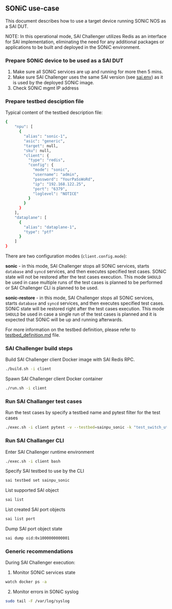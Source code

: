 ## SONiC use-case

This document describes how to use a target device running SONiC NOS as a SAI DUT.

NOTE: In this operational mode, SAI Challenger utilizes Redis as an interface for SAI implementation, eliminating the need for any additional packages or applications to be built and deployed in the SONiC environment.

### Prepare SONiC device to be used as a SAI DUT

1. Make sure all SONiC services are up and running for more then 5 mins.
2. Make sure SAI Challenger uses the same SAI version (see [sai.env](../sai.env)) as it is used by the deployed SONiC image.
3. Check SONiC mgmt IP address

### Prepare testbed desciption file

Typical content of the testbed description file:
```sh
{
    "npu": [
      {
        "alias": "sonic-1",
        "asic": "generic",
        "target": null,
        "sku": null,
        "client": {
          "type": "redis",
          "config": {
            "mode": "sonic",
            "username": "admin",
            "password": "YourPaSsWoRd",
            "ip": "192.168.122.25",
            "port": "6379",
            "loglevel": "NOTICE"
          }
        }
      }
    ],
    "dataplane": [
      {
        "alias": "dataplane-1",
        "type": "ptf"
      }
    ]
}
```

There are two configuration modes (`client.config.mode`):

**sonic** - in this mode, SAI Challenger stops all SONiC services, starts `database` and `syncd` services, and then executes specified test cases. SONiC state will not be restored after the test cases execution. This mode `SHOULD` be used in case multiple runs of the test cases is planned to be performed or SAI Challenger CLI is planned to be used.

**sonic-restore** - in this mode, SAI Challenger stops all SONiC services, starts `database` and `syncd` services, and then executes specified test cases. SONiC state will be restored right after the test cases execution. This mode `SHOULD` be used in case a single run of the test cases is planned and it is expected that SONiC will be up and running afterwards.

For more information on the testbed definition, please refer to [testbed_definition.md](testbed_definition.md) file.

### SAI Challenger build steps

Build SAI Challenger client Docker image with SAI Redis RPC.
```sh
./build.sh -i client
```

Spawn SAI Challenger client Docker container
```sh
./run.sh -i client
```

### Run SAI Challanger test cases

Run the test cases by specify a testbed name and pytest filter for the test cases
```sh
./exec.sh -i client pytest -v --testbed=sainpu_sonic -k "test_switch_ut"
```

### Run SAI Challanger CLI

Enter SAI Challenger runtime environment
```sh
./exec.sh -i client bash
```

Specify SAI testbed to use by the CLI
```sh
sai testbed set sainpu_sonic
```

List supported SAI object
```sh
sai list
```

List created SAI port objects
```sh
sai list port
```

Dump SAI port object state
```sh
sai dump oid:0x1000000000001
```

### Generic recommendations

During SAI Challenger execution:

1. Monitor SONiC services state
```sh
watch docker ps -a
```

2. Monitor errors in SONiC syslog
```sh
sudo tail -F /var/log/syslog
```

